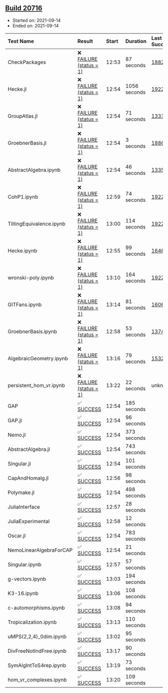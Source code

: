 ## [Build 20716](https://oscarci.mathematik.uni-kl.de/job/oscar/20716/)

* Started on: 2021-09-14
* Ended on: 2021-09-14

| Test Name    | Result | Start | Duration | Last Success | First Failure |
|:-------------|:-------|:------|:---------|:-------------|:--------------|
| CheckPackages | ❌ [FAILURE (status = 1)](https://oscarci.mathematik.uni-kl.de/job/oscar/20716/artifact/logs/build-20716/CheckPackages.log) | 12:53 | 87 seconds | [18822](https://oscarci.mathematik.uni-kl.de/job/oscar/18822/) | [18823](https://oscarci.mathematik.uni-kl.de/job/oscar/18823/) |
| Hecke.jl | ❌ [FAILURE (status = 1)](https://oscarci.mathematik.uni-kl.de/job/oscar/20716/artifact/logs/build-20716/Hecke.jl.log) | 12:54 | 1056 seconds | [19222](https://oscarci.mathematik.uni-kl.de/job/oscar/19222/) | [20152](https://oscarci.mathematik.uni-kl.de/job/oscar/20152/) |
| GroupAtlas.jl | ❌ [FAILURE (status = 1)](https://oscarci.mathematik.uni-kl.de/job/oscar/20716/artifact/logs/build-20716/GroupAtlas.jl.log) | 12:54 | 71 seconds | [13311](https://oscarci.mathematik.uni-kl.de/job/oscar/13311/) | [13312](https://oscarci.mathematik.uni-kl.de/job/oscar/13312/) |
| GroebnerBasis.jl | ❌ [FAILURE (status = 1)](https://oscarci.mathematik.uni-kl.de/job/oscar/20716/artifact/logs/build-20716/GroebnerBasis.jl.log) | 12:54 | 3 seconds | [18864](https://oscarci.mathematik.uni-kl.de/job/oscar/18864/) | [18865](https://oscarci.mathematik.uni-kl.de/job/oscar/18865/) |
| AbstractAlgebra.ipynb | ❌ [FAILURE (status = 1)](https://oscarci.mathematik.uni-kl.de/job/oscar/20716/artifact/logs/build-20716/AbstractAlgebra.ipynb.log) | 12:54 | 46 seconds | [13355](https://oscarci.mathematik.uni-kl.de/job/oscar/13355/) | [13356](https://oscarci.mathematik.uni-kl.de/job/oscar/13356/) |
| CohP1.ipynb | ❌ [FAILURE (status = 1)](https://oscarci.mathematik.uni-kl.de/job/oscar/20716/artifact/logs/build-20716/CohP1.ipynb.log) | 12:59 | 74 seconds | [19222](https://oscarci.mathematik.uni-kl.de/job/oscar/19222/) | [20152](https://oscarci.mathematik.uni-kl.de/job/oscar/20152/) |
| TiltingEquivalence.ipynb | ❌ [FAILURE (status = 1)](https://oscarci.mathematik.uni-kl.de/job/oscar/20716/artifact/logs/build-20716/TiltingEquivalence.ipynb.log) | 13:00 | 114 seconds | [19222](https://oscarci.mathematik.uni-kl.de/job/oscar/19222/) | [20152](https://oscarci.mathematik.uni-kl.de/job/oscar/20152/) |
| Hecke.ipynb | ❌ [FAILURE (status = 1)](https://oscarci.mathematik.uni-kl.de/job/oscar/20716/artifact/logs/build-20716/Hecke.ipynb.log) | 12:55 | 99 seconds | [16463](https://oscarci.mathematik.uni-kl.de/job/oscar/16463/) | [16464](https://oscarci.mathematik.uni-kl.de/job/oscar/16464/) |
| wronski-poly.ipynb | ❌ [FAILURE (status = 1)](https://oscarci.mathematik.uni-kl.de/job/oscar/20716/artifact/logs/build-20716/wronski-poly.ipynb.log) | 13:10 | 164 seconds | [19222](https://oscarci.mathematik.uni-kl.de/job/oscar/19222/) | [20152](https://oscarci.mathematik.uni-kl.de/job/oscar/20152/) |
| GITFans.ipynb | ❌ [FAILURE (status = 1)](https://oscarci.mathematik.uni-kl.de/job/oscar/20716/artifact/logs/build-20716/GITFans.ipynb.log) | 13:14 | 81 seconds | [16068](https://oscarci.mathematik.uni-kl.de/job/oscar/16068/) | [16069](https://oscarci.mathematik.uni-kl.de/job/oscar/16069/) |
| GroebnerBasis.ipynb | ❌ [FAILURE (status = 1)](https://oscarci.mathematik.uni-kl.de/job/oscar/20716/artifact/logs/build-20716/GroebnerBasis.ipynb.log) | 12:58 | 53 seconds | [13748](https://oscarci.mathematik.uni-kl.de/job/oscar/13748/) | [13749](https://oscarci.mathematik.uni-kl.de/job/oscar/13749/) |
| AlgebraicGeometry.ipynb | ❌ [FAILURE (status = 1)](https://oscarci.mathematik.uni-kl.de/job/oscar/20716/artifact/logs/build-20716/AlgebraicGeometry.ipynb.log) | 13:16 | 79 seconds | [15322](https://oscarci.mathematik.uni-kl.de/job/oscar/15322/) | [15323](https://oscarci.mathematik.uni-kl.de/job/oscar/15323/) |
| persistent_hom_vr.ipynb | ❌ [FAILURE (status = 1)](https://oscarci.mathematik.uni-kl.de/job/oscar/20716/artifact/logs/build-20716/persistent_hom_vr.ipynb.log) | 13:22 | 22 seconds | unknown | unknown |
| GAP | ✅ [SUCCESS](https://oscarci.mathematik.uni-kl.de/job/oscar/20716/artifact/logs/build-20716/GAP.log) | 12:54 | 185 seconds |  |  |
| GAP.jl | ✅ [SUCCESS](https://oscarci.mathematik.uni-kl.de/job/oscar/20716/artifact/logs/build-20716/GAP.jl.log) | 12:54 | 96 seconds |  |  |
| Nemo.jl | ✅ [SUCCESS](https://oscarci.mathematik.uni-kl.de/job/oscar/20716/artifact/logs/build-20716/Nemo.jl.log) | 12:54 | 373 seconds |  |  |
| AbstractAlgebra.jl | ✅ [SUCCESS](https://oscarci.mathematik.uni-kl.de/job/oscar/20716/artifact/logs/build-20716/AbstractAlgebra.jl.log) | 12:54 | 743 seconds |  |  |
| Singular.jl | ✅ [SUCCESS](https://oscarci.mathematik.uni-kl.de/job/oscar/20716/artifact/logs/build-20716/Singular.jl.log) | 12:54 | 101 seconds |  |  |
| CapAndHomalg.jl | ✅ [SUCCESS](https://oscarci.mathematik.uni-kl.de/job/oscar/20716/artifact/logs/build-20716/CapAndHomalg.jl.log) | 12:56 | 98 seconds |  |  |
| Polymake.jl | ✅ [SUCCESS](https://oscarci.mathematik.uni-kl.de/job/oscar/20716/artifact/logs/build-20716/Polymake.jl.log) | 12:54 | 498 seconds |  |  |
| JuliaInterface | ✅ [SUCCESS](https://oscarci.mathematik.uni-kl.de/job/oscar/20716/artifact/logs/build-20716/JuliaInterface.log) | 12:57 | 28 seconds |  |  |
| JuliaExperimental | ✅ [SUCCESS](https://oscarci.mathematik.uni-kl.de/job/oscar/20716/artifact/logs/build-20716/JuliaExperimental.log) | 12:58 | 12 seconds |  |  |
| Oscar.jl | ✅ [SUCCESS](https://oscarci.mathematik.uni-kl.de/job/oscar/20716/artifact/logs/build-20716/Oscar.jl.log) | 12:54 | 783 seconds |  |  |
| NemoLinearAlgebraForCAP | ✅ [SUCCESS](https://oscarci.mathematik.uni-kl.de/job/oscar/20716/artifact/logs/build-20716/NemoLinearAlgebraForCAP.log) | 12:54 | 21 seconds |  |  |
| Singular.ipynb | ✅ [SUCCESS](https://oscarci.mathematik.uni-kl.de/job/oscar/20716/artifact/logs/build-20716/Singular.ipynb.log) | 12:57 | 57 seconds |  |  |
| g-vectors.ipynb | ✅ [SUCCESS](https://oscarci.mathematik.uni-kl.de/job/oscar/20716/artifact/logs/build-20716/g-vectors.ipynb.log) | 13:03 | 194 seconds |  |  |
| K3-16.ipynb | ✅ [SUCCESS](https://oscarci.mathematik.uni-kl.de/job/oscar/20716/artifact/logs/build-20716/K3-16.ipynb.log) | 13:06 | 108 seconds |  |  |
| c-automorphisms.ipynb | ✅ [SUCCESS](https://oscarci.mathematik.uni-kl.de/job/oscar/20716/artifact/logs/build-20716/c-automorphisms.ipynb.log) | 13:08 | 94 seconds |  |  |
| Tropicalization.ipynb | ✅ [SUCCESS](https://oscarci.mathematik.uni-kl.de/job/oscar/20716/artifact/logs/build-20716/Tropicalization.ipynb.log) | 13:13 | 110 seconds |  |  |
| uMPS(2,2,4)_0dim.ipynb | ✅ [SUCCESS](https://oscarci.mathematik.uni-kl.de/job/oscar/20716/artifact/logs/build-20716/uMPS-2-2-4-_0dim.ipynb.log) | 13:02 | 95 seconds |  |  |
| DivFreeNotIndFree.ipynb | ✅ [SUCCESS](https://oscarci.mathematik.uni-kl.de/job/oscar/20716/artifact/logs/build-20716/DivFreeNotIndFree.ipynb.log) | 13:17 | 90 seconds |  |  |
| SymAlgIntToS4rep.ipynb | ✅ [SUCCESS](https://oscarci.mathematik.uni-kl.de/job/oscar/20716/artifact/logs/build-20716/SymAlgIntToS4rep.ipynb.log) | 13:19 | 73 seconds |  |  |
| hom_vr_complexes.ipynb | ✅ [SUCCESS](https://oscarci.mathematik.uni-kl.de/job/oscar/20716/artifact/logs/build-20716/hom_vr_complexes.ipynb.log) | 13:20 | 109 seconds |  |  |
